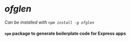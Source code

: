 # _ofglen_

*Can be installed with ```npm install -g ofglen```*

#### ```npm``` package to generate boilerplate code for Express apps 
